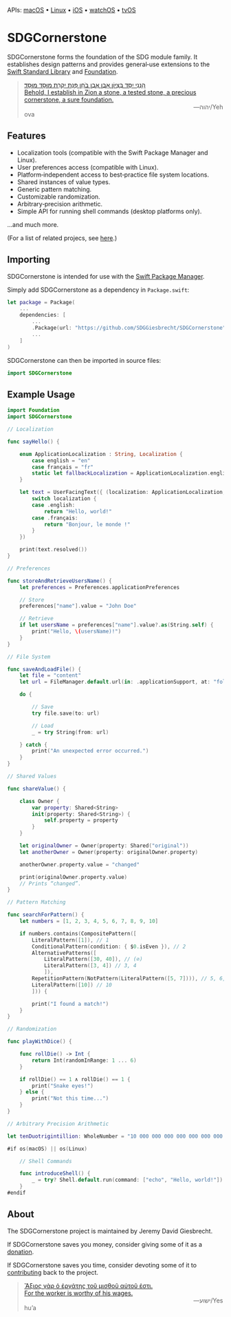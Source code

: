 <!--
 README.md

 This source file is part of the SDGCornerstone open source project.
 https://sdggiesbrecht.github.io/SDGCornerstone/macOS

 Copyright ©2017 Jeremy David Giesbrecht and the SDGCornerstone project contributors.

 Soli Deo gloria.

 Licensed under the Apache Licence, Version 2.0.
 See http://www.apache.org/licenses/LICENSE-2.0 for licence information.
 -->

<!--
 !!!!!!! !!!!!!! !!!!!!! !!!!!!! !!!!!!! !!!!!!! !!!!!!!
 This file is managed by Workspace.
 Manual changes will not persist.
 For more information, see:
 https://github.com/SDGGiesbrecht/Workspace/blob/master/Documentation/Read‐Me.md
 !!!!!!! !!!!!!! !!!!!!! !!!!!!! !!!!!!! !!!!!!! !!!!!!!
 -->

APIs: [macOS](https://sdggiesbrecht.github.io/SDGCornerstone/macOS) • [Linux](https://sdggiesbrecht.github.io/SDGCornerstone/Linux) • [iOS](https://sdggiesbrecht.github.io/SDGCornerstone/iOS) • [watchOS](https://sdggiesbrecht.github.io/SDGCornerstone/watchOS) • [tvOS](https://sdggiesbrecht.github.io/SDGCornerstone/tvOS)

# SDGCornerstone

SDGCornerstone forms the foundation of the SDG module family. It establishes design patterns and provides general‐use extensions to the [Swift Standard Library](https://developer.apple.com/reference/swift) and [Foundation](https://developer.apple.com/reference/foundation).

> [הִנְנִי יִסַּד בְּצִיּוֹן אָבֶן אֶבֶן בֹּחַן פִּנַּת יִקְרַת מוּסָד מוּסָד׃<br>Behold, I establish in Zion a stone, a tested stone, a precious cornerstone, a sure foundation.](https://www.biblegateway.com/passage/?search=Isaiah+28&version=WLC;NIV)<br>&nbsp;&nbsp;&nbsp;&nbsp;&nbsp;&nbsp;&nbsp;&nbsp;&nbsp;&nbsp;&nbsp;&nbsp;&nbsp;&nbsp;&nbsp;&nbsp;&nbsp;&nbsp;&nbsp;&nbsp;&nbsp;&nbsp;&nbsp;&nbsp;&nbsp;&nbsp;&nbsp;&nbsp;&nbsp;&nbsp;&nbsp;&nbsp;&nbsp;&nbsp;&nbsp;&nbsp;&nbsp;&nbsp;&nbsp;&nbsp;&nbsp;&nbsp;&nbsp;&nbsp;&nbsp;&nbsp;&nbsp;&nbsp;&nbsp;&nbsp;&nbsp;&nbsp;&nbsp;&nbsp;&nbsp;&nbsp;&nbsp;&nbsp;&nbsp;&nbsp;&nbsp;&nbsp;&nbsp;&nbsp;&nbsp;&nbsp;&nbsp;&nbsp;&nbsp;&nbsp;&nbsp;&nbsp;&nbsp;&nbsp;&nbsp;&nbsp;&nbsp;&nbsp;&nbsp;&nbsp;&nbsp;&nbsp;&nbsp;&nbsp;&nbsp;&nbsp;&nbsp;&nbsp;&nbsp;&nbsp;&nbsp;&nbsp;&nbsp;&nbsp;&nbsp;&nbsp;&nbsp;&nbsp;&nbsp;&nbsp;―⁧יהוה⁩/Yehova

## Features

- Localization tools (compatible with the Swift Package Manager and Linux).
- User preferences access (compatible with Linux).
- Platform‐independent access to best‐practice file system locations.
- Shared instances of value types.
- Generic pattern matching.
- Customizable randomization.
- Arbitrary‐precision arithmetic.
- Simple API for running shell commands (desktop platforms only).

...and much more.

(For a list of related projecs, see [here](Documentation/Related%20Projects.md).) <!--Skip in Jazzy-->

## Importing

SDGCornerstone is intended for use with the [Swift Package Manager](https://swift.org/package-manager/).

Simply add SDGCornerstone as a dependency in `Package.swift`:

```swift
let package = Package(
    ...
    dependencies: [
        ...
        .Package(url: "https://github.com/SDGGiesbrecht/SDGCornerstone", versions: "0.2.1" ..< "0.3.0"),
        ...
    ]
)
```

SDGCornerstone can then be imported in source files:

```swift
import SDGCornerstone
```

## Example Usage

```swift
import Foundation
import SDGCornerstone

// Localization

func sayHello() {

    enum ApplicationLocalization : String, Localization {
        case english = "en"
        case français = "fr"
        static let fallbackLocalization = ApplicationLocalization.english
    }

    let text = UserFacingText({ (localization: ApplicationLocalization, _: Void) -> StrictString in
        switch localization {
        case .english:
            return "Hello, world!"
        case .français:
            return "Bonjour, le monde !"
        }
    })

    print(text.resolved())
}

// Preferences

func storeAndRetrieveUsersName() {
    let preferences = Preferences.applicationPreferences

    // Store
    preferences["name"].value = "John Doe"

    // Retrieve
    if let usersName = preferences["name"].value?.as(String.self) {
        print("Hello, \(usersName)!")
    }
}

// File System

func saveAndLoadFile() {
    let file = "content"
    let url = FileManager.default.url(in: .applicationSupport, at: "folder/file.txt")

    do {

        // Save
        try file.save(to: url)

        // Load
        _ = try String(from: url)

    } catch {
        print("An unexpected error occurred.")
    }
}

// Shared Values

func shareValue() {

    class Owner {
        var property: Shared<String>
        init(property: Shared<String>) {
            self.property = property
        }
    }

    let originalOwner = Owner(property: Shared("original"))
    let anotherOwner = Owner(property: originalOwner.property)

    anotherOwner.property.value = "changed"

    print(originalOwner.property.value)
    // Prints “changed”.
}

// Pattern Matching

func searchForPattern() {
    let numbers = [1, 2, 3, 4, 5, 6, 7, 8, 9, 10]

    if numbers.contains(CompositePattern([
        LiteralPattern([1]), // 1
        ConditionalPattern(condition: { $0.isEven }), // 2
        AlternativePatterns([
            LiteralPattern([30, 40]), // (∅)
            LiteralPattern([3, 4]) // 3, 4
            ]),
        RepetitionPattern(NotPattern(LiteralPattern([5, 7]))), // 5, 6, 7, 8, 9 (...)
        LiteralPattern([10]) // 10
        ])) {

        print("I found a match!")
    }
}

// Randomization

func playWithDice() {

    func rollDie() -> Int {
        return Int(randomInRange: 1 ... 6)
    }

    if rollDie() == 1 ∧ rollDie() == 1 {
        print("Snake eyes!")
    } else {
        print("Not this time...")
    }
}

// Arbitrary Precision Arithmetic

let tenDuotrigintillion: WholeNumber = "10 000 000 000 000 000 000 000 000 000 000 000 000 000 000 000 000 000 000 000 000 000 000 000 000 000 000 000 000 000 000 000 000 000"

#if os(macOS) || os(Linux)

    // Shell Commands

    func introduceShell() {
        _ = try? Shell.default.run(command: ["echo", "Hello, world!"])
    }
#endif
```

## About

The SDGCornerstone project is maintained by Jeremy David Giesbrecht.

If SDGCornerstone saves you money, consider giving some of it as a [donation](https://paypal.me/JeremyGiesbrecht).

If SDGCornerstone saves you time, consider devoting some of it to [contributing](https://github.com/SDGGiesbrecht/SDGCornerstone) back to the project.

> [Ἄξιος γὰρ ὁ ἐργάτης τοῦ μισθοῦ αὐτοῦ ἐστι.<br>For the worker is worthy of his wages.](https://www.biblegateway.com/passage/?search=Luke+10&version=SBLGNT;NIV)<br>&nbsp;&nbsp;&nbsp;&nbsp;&nbsp;&nbsp;&nbsp;&nbsp;&nbsp;&nbsp;&nbsp;&nbsp;&nbsp;&nbsp;&nbsp;&nbsp;&nbsp;&nbsp;&nbsp;&nbsp;&nbsp;&nbsp;&nbsp;&nbsp;&nbsp;&nbsp;&nbsp;&nbsp;&nbsp;&nbsp;&nbsp;&nbsp;&nbsp;&nbsp;&nbsp;&nbsp;&nbsp;&nbsp;&nbsp;&nbsp;&nbsp;&nbsp;&nbsp;&nbsp;&nbsp;&nbsp;&nbsp;&nbsp;&nbsp;&nbsp;&nbsp;&nbsp;&nbsp;&nbsp;&nbsp;&nbsp;&nbsp;&nbsp;&nbsp;&nbsp;&nbsp;&nbsp;&nbsp;&nbsp;&nbsp;&nbsp;&nbsp;&nbsp;&nbsp;&nbsp;&nbsp;&nbsp;&nbsp;&nbsp;&nbsp;&nbsp;&nbsp;&nbsp;&nbsp;&nbsp;&nbsp;&nbsp;&nbsp;&nbsp;&nbsp;&nbsp;&nbsp;&nbsp;&nbsp;&nbsp;&nbsp;&nbsp;&nbsp;&nbsp;&nbsp;&nbsp;&nbsp;&nbsp;&nbsp;&nbsp;―‎ישוע/Yeshuʼa
